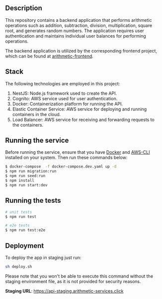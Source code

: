 ## Description

This repository contains a backend application that performs arithmetic operations such as addition, subtraction, division, multiplication, square root, and generates random numbers. The application requires user authentication and maintains individual user balances for performing operations.

The backend application is utilized by the corresponding frontend project, which can be found at [arithmetic-frontend](https://github.com/vitoraderaldo/arithmetic-frontend).

## Stack
The following technologies are employed in this project:
1. NestJS: Node.js framework used to create the API.
2. Cognito: AWS service used for user authentication.
3. Docker: Containerization platform for running the API.
4. Elastic Container Service: AWS service for deploying and running containers in the cloud.
5. Load Balancer: AWS service for receiving and forwarding requests to the containers.

## Running the service
Before running the service, ensure that you have [Docker](https://www.docker.com) and [AWS-CLI](https://docs.aws.amazon.com/cli/latest/userguide/cli-chap-configure.html) installed on your system.
Then run these commands below:
```bash
$ docker-compose  -f docker-compose.dev.yaml up -d
$ npm run migration:run
$ npm run seed:run
$ npm install
$ npm run start:dev
```

## Running the tests

```bash
# unit tests
$ npm run test

# e2e tests
$ npm run test:e2e
```

## Deployment
To deploy the app in staging just run:
```bash
sh deploy.sh
```

Please note that you won't be able to execute this command without the staging environment file, as it is not provided for security reasons.

**Staging URL**: 
https://api-staging.arithmetic-services.click
